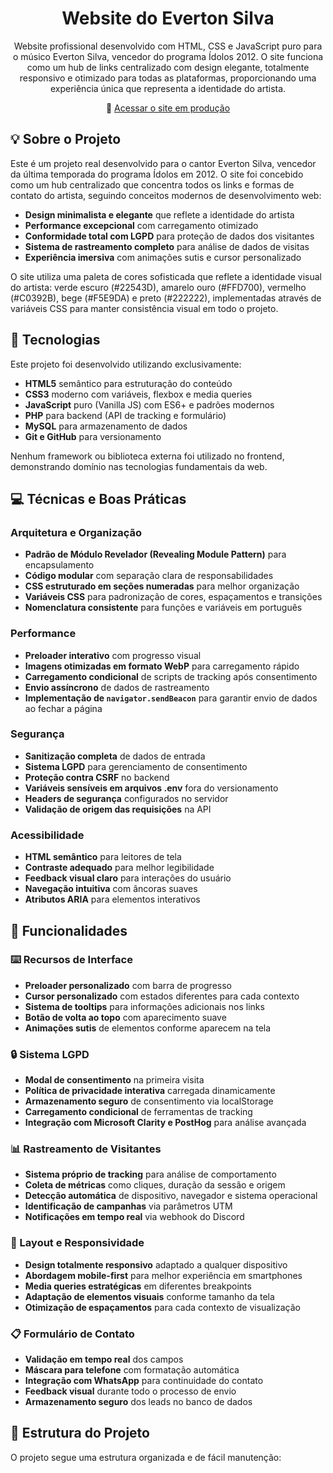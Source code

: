 <h1 align="center"> Website do Everton Silva </h1>

<p align="center">
Website profissional desenvolvido com HTML, CSS e JavaScript puro para o músico Everton Silva, vencedor do programa Ídolos 2012. O site funciona como um hub de links centralizado com design elegante, totalmente responsivo e otimizado para todas as plataformas, proporcionando uma experiência única que representa a identidade do artista.
</p>

<p align="center">
  🔗 <a href="https://evertonsilvaoficial.com.br/?utm_source=Repositorio-GitHub" target="_blank">Acessar o site em produção</a>
</p>

## 💡 Sobre o Projeto

Este é um projeto real desenvolvido para o cantor Everton Silva, vencedor da última temporada do programa Ídolos em 2012. O site foi concebido como um hub centralizado que concentra todos os links e formas de contato do artista, seguindo conceitos modernos de desenvolvimento web:

- **Design minimalista e elegante** que reflete a identidade do artista
- **Performance excepcional** com carregamento otimizado
- **Conformidade total com LGPD** para proteção de dados dos visitantes
- **Sistema de rastreamento completo** para análise de dados de visitas
- **Experiência imersiva** com animações sutis e cursor personalizado

O site utiliza uma paleta de cores sofisticada que reflete a identidade visual do artista: verde escuro (#22543D), amarelo ouro (#FFD700), vermelho (#C0392B), bege (#F5E9DA) e preto (#222222), implementadas através de variáveis CSS para manter consistência visual em todo o projeto.

## 🚀 Tecnologias

Este projeto foi desenvolvido utilizando exclusivamente:

- **HTML5** semântico para estruturação do conteúdo
- **CSS3** moderno com variáveis, flexbox e media queries
- **JavaScript** puro (Vanilla JS) com ES6+ e padrões modernos
- **PHP** para backend (API de tracking e formulário)
- **MySQL** para armazenamento de dados
- **Git e GitHub** para versionamento

Nenhum framework ou biblioteca externa foi utilizado no frontend, demonstrando domínio nas tecnologias fundamentais da web.

## 💻 Técnicas e Boas Práticas

### **Arquitetura e Organização**

- **Padrão de Módulo Revelador (Revealing Module Pattern)** para encapsulamento
- **Código modular** com separação clara de responsabilidades
- **CSS estruturado em seções numeradas** para melhor organização
- **Variáveis CSS** para padronização de cores, espaçamentos e transições
- **Nomenclatura consistente** para funções e variáveis em português

### **Performance**

- **Preloader interativo** com progresso visual
- **Imagens otimizadas em formato WebP** para carregamento rápido
- **Carregamento condicional** de scripts de tracking após consentimento
- **Envio assíncrono** de dados de rastreamento
- **Implementação de `navigator.sendBeacon`** para garantir envio de dados ao fechar a página

### **Segurança**

- **Sanitização completa** de dados de entrada
- **Sistema LGPD** para gerenciamento de consentimento
- **Proteção contra CSRF** no backend
- **Variáveis sensíveis em arquivos .env** fora do versionamento
- **Headers de segurança** configurados no servidor
- **Validação de origem das requisições** na API

### **Acessibilidade**

- **HTML semântico** para leitores de tela
- **Contraste adequado** para melhor legibilidade
- **Feedback visual claro** para interações do usuário
- **Navegação intuitiva** com âncoras suaves
- **Atributos ARIA** para elementos interativos

## 🤖 Funcionalidades

### **⌨️ Recursos de Interface**

- **Preloader personalizado** com barra de progresso
- **Cursor personalizado** com estados diferentes para cada contexto
- **Sistema de tooltips** para informações adicionais nos links
- **Botão de volta ao topo** com aparecimento suave
- **Animações sutis** de elementos conforme aparecem na tela

### **🔒 Sistema LGPD**

- **Modal de consentimento** na primeira visita
- **Política de privacidade interativa** carregada dinamicamente
- **Armazenamento seguro** de consentimento via localStorage
- **Carregamento condicional** de ferramentas de tracking
- **Integração com Microsoft Clarity e PostHog** para análise avançada

### **📊 Rastreamento de Visitantes**

- **Sistema próprio de tracking** para análise de comportamento
- **Coleta de métricas** como cliques, duração da sessão e origem
- **Detecção automática** de dispositivo, navegador e sistema operacional
- **Identificação de campanhas** via parâmetros UTM
- **Notificações em tempo real** via webhook do Discord

### **📱 Layout e Responsividade**

- **Design totalmente responsivo** adaptado a qualquer dispositivo
- **Abordagem mobile-first** para melhor experiência em smartphones
- **Media queries estratégicas** em diferentes breakpoints
- **Adaptação de elementos visuais** conforme tamanho da tela
- **Otimização de espaçamentos** para cada contexto de visualização

### **📋 Formulário de Contato**

- **Validação em tempo real** dos campos
- **Máscara para telefone** com formatação automática
- **Integração com WhatsApp** para continuidade do contato
- **Feedback visual** durante todo o processo de envio
- **Armazenamento seguro** dos leads no banco de dados

## 🔧 Estrutura do Projeto

O projeto segue uma estrutura organizada e de fácil manutenção: